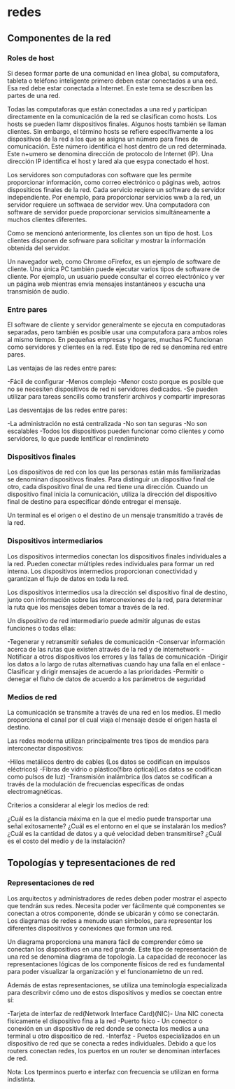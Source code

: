 # redes

## Componentes de la red

### Roles de host

Si desea formar parte de una comunidad en línea global, su computafora, tableta o teléfono inteligente primero deben estar conectados a una eed. Esa red debe estar conectada a Internet. En este tema se describen las partes de una red.

Todas las computaforas que están conectadas a una red y participan directamente en la comunicación de la red se clasifican como hosts. Los hosts se pueden llamr dispositivos finales. Algunos hosts también se llaman clientes. Sin embargo, el término hosts se refiere específivamente a los dispositivos de la red a los que se asigna un número para fines de comunicación. Este número identifica el host dentro de un red determinada. Este n+umero se denomina dirección de protocolo de Internet (IP). Una dirección IP identifica el host y lared ala que esypa conectado el host.

Los servidores son computadoras con software que les permite proporcionar información, como correo electrónico o páginas web, aotros dispositicos finales de la red. Cada servicio reqiere un software de servidor independiente. Por enemplo, para proporcionar servicios wwb a la red, un servidor requiere un softwaea de servidor wev. Una computadora con software de servidor puede proporcionar servicios simultáneamente a muchos clientes diferentes.

Como se mencionó anteriormente, los clientes son un tipo de host. Los clientes disponen de sofrware para solicitar y mostrar la información obtenida del servidor.

Un navegador web, como Chrome oFirefox, es un ejemplo de software de cliente. Una única PC también puede ejecutar varios tipos de software de cliente. Por ejemplo, un usuario puede consultar el correo electrónico y ver un página web mientras envía mensajes instantáneos y escucha una transmisión de audio.

### Entre pares

El software de cliente y servidor generalmente se ejecuta en computadoras separadas, pero también es posible usar una computafora para ambos roles al mismo tiempo. En pequeñas empresas y hogares, muchas PC funcionan como servidores y clientes en la red. Este tipo de red se denomina red entre pares.

Las ventajas de las redes entre pares:

-Fácil de configurar
-Menos complejo
-Menor costo porque es posible que no se necesiten dispositivos de red ni servidores dedicados.
-Se pueden utilizar para tareas sencills como transferir archivos y compartir impresoras

Las desventajas de las redes entre pares:

-La administración no está centralizada
-No son tan seguras
-No son escalables
-Todos los dispositivos pueden funcionar como clientes y como servidores, lo que puede lentificar el rendimineto

### Dispositivos finales

Los dispositivos de red con los que las personas están más familiarizadas se denominan dispositivos finales. Para distinguir un dispositivo final de otro, cada dispositivo final de una red tiene una dirección. Cuando un dispositivo final inicia la comunicación, utiliza la dirección del dispositivo final de destino para especificar dónde entregar el mensaje.

Un terminal es el origen o el destino de un mensaje transmitido a través de la red.

### Dispositivos intermediarios

Los dispositivos intermedios conectan los dispositivos finales individuales a la red. Pueden conectar múltiples redes individuales para formar un red interna. Los dispositivos intermedios proporcionan conectividad y garantizan el flujo de datos en toda la red.

Los dispositivos intermedios usa la dirección sel dispositivo final de destino, junto con información sobre las interconexiones de la red, para determinar la ruta que los mensajes deben tomar a través de la red.

Un dispositivo de red intermediario puede admitir algunas de estas funciones o todas ellas:

-Tegenerar y retransmitir señales de comunicación
-Conservar información acerca de las rutas que existen através de la red y de internetwork
-Notificar a otros dispositivos los errores y las fallas de comunicación
-Dirigir los datos a lo largo de rutas alternativas cuando hay una falla en el enlace
-Clasificar y dirigir mensajes de acuerdo a las prioridades
-Permitir o denegar el fluho de datos de acuerdo a los parámetros de seguridad

### Medios de red

La comunicación se transmite a través de una red en los medios. El medio proporciona el canal por el cual viaja el mensaje desde el origen hasta el destino.

Las redes moderna utilizan principalmente tres tipos de mendios para interconectar dispositivos:

-Hilos metálicos dentro de cables (Los datos se codifican en impulsos eléctricos)
-Fibras de vidrio o plástico(fibra óptica)(Los datos se codifican como pulsos de luz)
-Transmisión inalámbrica (los datos se codifican a través de la modulación de frecuencias específicas de ondas electromagnéticas.

Criterios a considerar al elegir los medios de red:

¿Cuál es la distancia máxima en la que el medio puede transportar una señal exitosamente?
¿Cuál es el entorno en el que se instalarán los medios?
¿Cuál es la cantidad de datos y a qué velocidad deben transmitirse?
¿Cuál es el costo del medio y de la instalación?

## Topologías y tepresentaciones de red

### Representaciones de red

Los arquitectos y administradores de redes deben poder mostrar el aspecto que tendrán sus redes. Necesita poder ver fácilmente qué componentes se conectan a otros componente, dónde se ubicarán y cómo se conectarán. Los diagramas de redes a menudo usan símbolos, para representar los diferentes dispositivos y conexiones que forman una red.

Un diagrama proporciona una manera fácil de comprender cómo se conectan los dispositivos en una red grande. Este tipo de representación de una red se denomina diagrama de topología. La capacidad de reconocer las representaciones lógicas de los componente físicos de red es fundamental para poder visualizar la organización y el funcionamietno de un red.

Además de estas representaciones, se utiliza una teminología especializada para describvir cómo uno de estos dispositivos y medios se coectan entre sí:

-Tarjeta de interfaz de red(Network Interface Card)(NIC)- Una NIC conecta físicamente el dispositivo fina a la red
-Puerto fsico - Un conector o conexión en un dispositivo de red donde se conecta los medios a una terminal u otro dispositico de red.
-Interfaz - Puetos especializados en un dispositivo de red que se conecta a redes individuales. Debido a que los routers conectan redes, los puertos en un router se denominan interfaces de red.

Nota: Los tperminos  puerto e interfaz con frecuencia se utilizan en forma indistinta.
